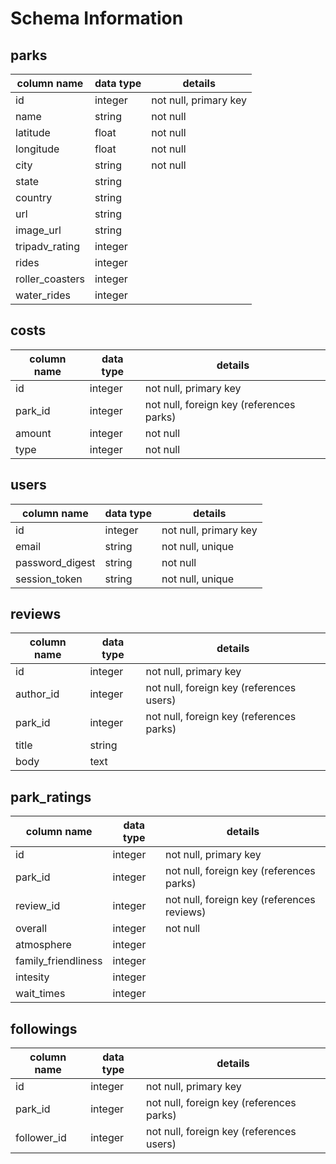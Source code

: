 # Schema Information

## parks
column name          | data type | details
---------------------|-----------|-----------------------
id                   | integer   | not null, primary key
name                 | string    | not null
latitude             | float     | not null
longitude            | float     | not null
city                 | string    | not null
state                | string    |
country              | string    |
url                  | string    |
image_url            | string    |
tripadv_rating       | integer   |
rides                | integer   |
roller_coasters      | integer   |
water_rides          | integer   |

## costs
column name | data type | details
------------|-----------|-----------------------
id          | integer   | not null, primary key
park_id     | integer   | not null, foreign key (references parks)
amount      | integer   | not null
type        | integer   | not null

## users
column name     | data type | details
----------------|-----------|-----------------------
id              | integer   | not null, primary key
email           | string    | not null, unique
password_digest | string    | not null
session_token   | string    | not null, unique

## reviews
column name         | data type | details
--------------------|-----------|-----------------------
id                  | integer   | not null, primary key
author_id           | integer   | not null, foreign key (references users)
park_id             | integer   | not null, foreign key (references parks)
title               | string    |
body                | text      |

## park_ratings
column name         | data type | details
--------------------|-----------|--------------------------
id                  | integer   | not null, primary key
park_id             | integer   | not null, foreign key (references parks)
review_id           | integer   | not null, foreign key (references reviews)
overall             | integer   | not null
atmosphere          | integer   |
family_friendliness | integer   |
intesity            | integer   |
wait_times          | integer   |


## followings
column name | data type | details
------------|-----------|-----------------------
id          | integer   | not null, primary key
park_id     | integer   | not null, foreign key (references parks)
follower_id | integer   | not null, foreign key (references users)
